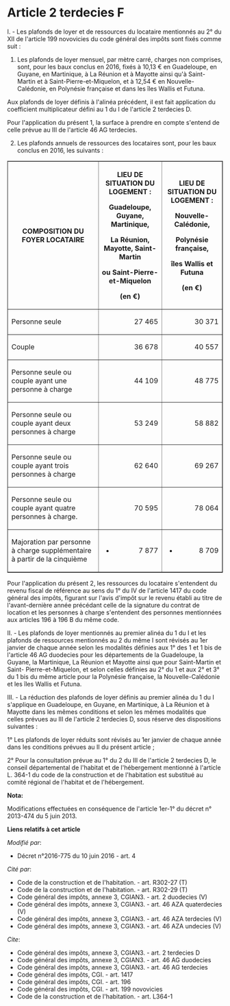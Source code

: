 # Article 2 terdecies F

I. - Les plafonds de loyer et de ressources du locataire mentionnés au 2° du XII de l'article 199 novovicies du code général
des impôts sont fixés comme suit : 

1. Les plafonds de loyer mensuel, par mètre carré, charges non comprises, sont, pour les baux conclus en 2016, fixés à 10,13
€ en Guadeloupe, en Guyane, en Martinique, à La Réunion et à Mayotte ainsi qu'à Saint-Martin et à Saint-Pierre-et-Miquelon,
et à 12,54 € en Nouvelle-Calédonie, en Polynésie française et dans les îles Wallis et Futuna. 

Aux plafonds de loyer définis à l'alinéa précédent, il est fait application du coefficient multiplicateur défini au 1 du I de
l'article 2 terdecies D. 

Pour l'application du présent 1, la surface à prendre en compte s'entend de celle prévue au III de l'article 46 AG
terdecies. 

2. Les plafonds annuels de ressources des locataires sont, pour les baux conclus en 2016, les suivants : 

<table border="1">
    <tbody>
      <tr>
        <th>

COMPOSITION DU FOYER LOCATAIRE 

</th>
        <th>

LIEU DE SITUATION DU LOGEMENT : 

Guadeloupe, Guyane, Martinique, 

La Réunion, Mayotte, Saint-Martin 

ou Saint-Pierre-et-Miquelon 

(en €) 

</th>
        <th>

LIEU DE SITUATION DU LOGEMENT : 

Nouvelle-Calédonie, 

Polynésie française, 

îles Wallis et Futuna 

(en €) 

</th>
      </tr>
      <tr>
        <td align="left" valign="middle">

Personne seule 

</td>
        <td align="right" valign="middle">

27 465 

</td>
        <td align="right" valign="middle">

30 371 

</td>
      </tr>
      <tr>
        <td align="left" valign="middle">

Couple 

</td>
        <td align="right" valign="middle">

36 678 

</td>
        <td align="right" valign="middle">

40 557 

</td>
      </tr>
      <tr>
        <td align="left" valign="middle">

Personne seule ou couple ayant une personne à charge 

</td>
        <td align="right" valign="middle">

44 109 

</td>
        <td align="right" valign="middle">

48 775 

</td>
      </tr>
      <tr>
        <td align="left" valign="middle">

Personne seule ou couple ayant deux personnes à charge 

</td>
        <td align="right" valign="middle">

53 249 

</td>
        <td align="right" valign="middle">

58 882 

</td>
      </tr>
      <tr>
        <td align="left" valign="middle">

Personne seule ou couple ayant trois personnes à charge 

</td>
        <td align="right" valign="middle">

62 640 

</td>
        <td align="right" valign="middle">

69 267 

</td>
      </tr>
      <tr>
        <td align="left" valign="middle">

Personne seule ou couple ayant quatre personnes à charge. 

</td>
        <td align="right" valign="middle">

70 595 

</td>
        <td align="right" valign="middle">

78 064 

</td>
      </tr>
      <tr>
        <td align="left" valign="middle">

Majoration par personne à charge supplémentaire à partir de la cinquième 

</td>
        <td align="right">

+ 7 877 

</td>
        <td align="right">

+ 8 709 </td>
      </tr>
    </tbody>
  </table>

Pour l'application du présent 2, les ressources du locataire s'entendent du revenu fiscal de référence au sens du 1° du IV de
l'article 1417 du code général des impôts, figurant sur l'avis d'impôt sur le revenu établi au titre de l'avant-dernière
année précédant celle de la signature du contrat de location et les personnes à charge s'entendent des personnes mentionnées
aux articles 196 à 196 B du même code. 

II. - Les plafonds de loyer mentionnés au premier alinéa du 1 du I et les plafonds de ressources mentionnés au 2 du même I
sont révisés au 1er janvier de chaque année selon les modalités définies aux 1° des 1 et 1 bis de l'article 46 AG duodecies
pour les départements de la Guadeloupe, la Guyane, la Martinique, La Réunion et Mayotte ainsi que pour Saint-Martin et Saint-
Pierre-et-Miquelon, et selon celles définies au 2° du 1 et aux 2° et 3° du 1 bis du même article pour la Polynésie française,
la Nouvelle-Calédonie et les îles Wallis et Futuna. 

III. - La réduction des plafonds de loyer définis au premier alinéa du 1 du I s'applique en Guadeloupe, en Guyane, en
Martinique, à La Réunion et à Mayotte dans les mêmes conditions et selon les mêmes modalités que celles prévues au III de
l'article 2 terdecies D, sous réserve des dispositions suivantes : 

1° Les plafonds de loyer réduits sont révisés au 1er janvier de chaque année dans les conditions prévues au II du présent
article ; 

2° Pour la consultation prévue au 1° du 2 du III de l'article 2 terdecies D, le conseil départemental de l'habitat et de
l'hébergement mentionné à l'article L. 364-1 du code de la construction et de l'habitation est substitué au comité régional
de l'habitat et de l'hébergement.

**Nota:**

Modifications effectuées en conséquence de l'article 1er-1° du décret n° 2013-474 du 5 juin 2013.

**Liens relatifs à cet article**

_Modifié par_:

  - Décret n°2016-775 du 10 juin 2016 - art. 4

_Cité par_:

  - Code de la construction et de l'habitation. - art. R302-27 (T)
  - Code de la construction et de l'habitation. - art. R302-29 (T)
  - Code général des impôts, annexe 3, CGIAN3. - art. 2 duodecies (V)
  - Code général des impôts, annexe 3, CGIAN3. - art. 46 AZA quaterdecies (V)
  - Code général des impôts, annexe 3, CGIAN3. - art. 46 AZA terdecies (V)
  - Code général des impôts, annexe 3, CGIAN3. - art. 46 AZA undecies (V)

_Cite_:

  - Code général des impôts, annexe 3, CGIAN3. - art. 2 terdecies D
  - Code général des impôts, annexe 3, CGIAN3. - art. 46 AG duodecies
  - Code général des impôts, annexe 3, CGIAN3. - art. 46 AG terdecies
  - Code général des impôts, CGI. - art. 1417
  - Code général des impôts, CGI. - art. 196
  - Code général des impôts, CGI. - art. 199 novovicies
  - Code de la construction et de l'habitation. - art. L364-1
